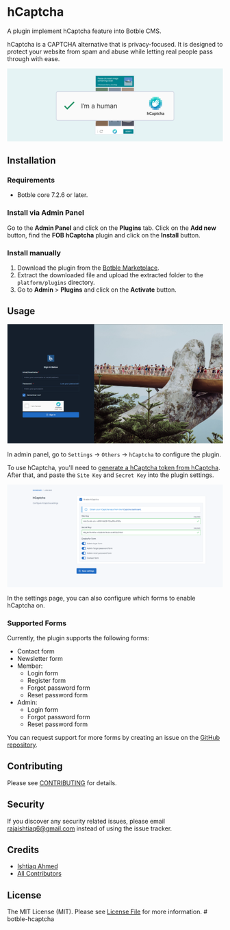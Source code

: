# hCaptcha

A plugin implement hCaptcha feature into Botble CMS.

hCaptcha is a CAPTCHA alternative that is privacy-focused. It is designed to protect your website from spam and abuse while letting real people pass through with ease.

![hCaptcha](./screenshot.png)

## Installation

### Requirements

* Botble core 7.2.6 or later.

### Install via Admin Panel

Go to the **Admin Panel** and click on the **Plugins** tab. Click on the **Add new** button, find the **FOB hCaptcha** plugin and click on the **Install** button.

### Install manually

1. Download the plugin from
   the [Botble Marketplace](https://marketplace.botble.com/products/rajaishtiaq6/hcaptcha).
2. Extract the downloaded file and upload the extracted folder to the `platform/plugins` directory.
3. Go to **Admin** > **Plugins** and click on the **Activate** button.

## Usage

![Demo](./art/demo.png)

In admin panel, go to `Settings` -> `Others` -> `hCaptcha` to configure the plugin.

To use hCaptcha, you'll need to [generate a hCaptcha token from hCaptcha](https://hCaptcha.com/?r=fe654a351e16). After that, and paste the `Site Key` and `Secret Key` into the plugin settings.

![Settings](./art/settings.png)

In the settings page, you can also configure which forms to enable hCaptcha on.

### Supported Forms

Currently, the plugin supports the following forms:

- Contact form
- Newsletter form
- Member:
  - Login form
  - Register form
  - Forgot password form
  - Reset password form
- Admin:
  - Login form
  - Forgot password form
  - Reset password form

You can request support for more forms by creating an issue on the [GitHub repository](../../issues).

## Contributing

Please see [CONTRIBUTING](CONTRIBUTING.md) for details.

## Security

If you discover any security related issues, please email rajaishtiaq6@gmail.com instead of using the issue tracker.

## Credits

* [Ishtiaq Ahmed](https://github.com/rajaishtiaq6)
* [All Contributors](./contributors)

## License

The MIT License (MIT). Please see [License File](LICENSE) for more information.
#   b o t b l e - h c a p t c h a 
 
 